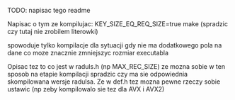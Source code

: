 TODO: napisac tego readme

Napisac o tym ze kompilujac:
KEY_SIZE_EQ_REQ_SIZE=true make (spradzic czy tutaj nie zrobilem literowki)

spowoduje tylko kompilacje dla sytuacji gdy nie ma dodatkowego pola na dane co moze znacznie zmniejszyc rozmiar executabla

Opisac tez to co jest w raduls.h (np MAX_REC_SIZE) ze mozna sobie w ten sposob na etapie kompilacji spradzic czy ma sie odpowiednia skompilowana wersje radulsa.
Ze w def.h tez mozna pewne rzeczy sobie ustawic (np zeby kompilowalo sie tez dla AVX i AVX2)

